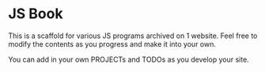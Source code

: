 # JS Book

This is a scaffold for various JS programs archived on 1 website. Feel free to modify the contents as you progress and make it into your own.

You can add in your own PROJECTs and TODOs as you develop your site.  
